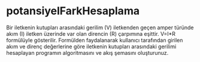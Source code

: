 # potansiyelFarkHesaplama
Bir iletkenin kutupları arasındaki gerilim (V) iletkenden geçen amper türünde akım (I) iletken üzerinde var olan direncin (R) çarpımına eşittir. V=I*R formülüyle gösterilir. Formülden faydalanarak kullanıcı tarafından girilen akım ve direnç değerlerine göre iletkenin kutupları arasındaki gerilimi hesaplayan programın algoritmasını  ve akış şemasını oluşturunuz.

